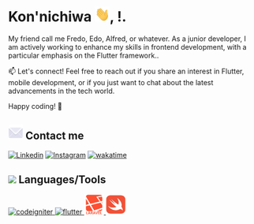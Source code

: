 # Kon'nichiwa <img src="https://raw.githubusercontent.com/fredojunio/fredojunio/main/assets/hi.gif" width="30px" height="30px">, !.

My friend call me Fredo, Edo, Alfred, or whatever. As a junior developer, I am actively working to enhance my skills in frontend development, with a particular emphasis on the Flutter framework..

📫 Let's connect! Feel free to reach out if you share an interest in Flutter, mobile development, or if you just want to chat about the latest advancements in the tech world.

Happy coding! 🚀

## <img src="https://raw.githubusercontent.com/fredojunio/fredojunio/main/assets/mail.gif" width="30px"> Contact me

[![Linkedin](https://img.shields.io/badge/-Alfredo_Junio-blue?style=flat&logo=Linkedin&logoColor=white)](https://www.linkedin.com/in/alfredo-jk/) [![Instagram](https://img.shields.io/badge/-fredojunio-white?style=flat&logo=Instagram&logoColor=white&color=8134AF)](https://www.instagram.com/fredojunio/) [![wakatime](https://wakatime.com/badge/user/018c6700-c4d3-47ca-a481-33c8f12cf93a/project/018c670a-ddbc-4014-9fd3-e91dae81dbf6.svg)](https://wakatime.com/@fredojunio)

## <img src="https://user-images.githubusercontent.com/74038190/213866269-5d00981c-7c98-46d7-8a8e-16f462f15227.gif" width="30" /> Languages/Tools

<p align="left"> <a href="https://codeigniter.com" target="_blank" rel="noreferrer"> <img src="https://cdn.worldvectorlogo.com/logos/codeigniter.svg" alt="codeigniter" width="40" height="40"/> </a> <a href="https://flutter.dev" target="_blank" rel="noreferrer"> <img src="https://www.vectorlogo.zone/logos/flutterio/flutterio-icon.svg" alt="flutter" width="40" height="40"/> </a> <a href="https://laravel.com/" target="_blank" rel="noreferrer"> <img src="https://raw.githubusercontent.com/devicons/devicon/master/icons/laravel/laravel-plain-wordmark.svg" alt="laravel" width="40" height="40"/> </a> <a href="https://developer.apple.com/swift/" target="_blank" rel="noreferrer"> <img src="https://raw.githubusercontent.com/devicons/devicon/master/icons/swift/swift-original.svg" alt="swift" width="40" height="40"/> </a> </p>

<!-- Credits -->
<!-- I do not own the assets that I use in this readme. -->
<!-- If you are the owner of any of the assets that I use here and would like for me to remove them, please contact me through my e-mail. -->
<!-- Waving Hand Gif: https://raw.githubusercontent.com/ABSphreak/ABSphreak/master/gifs/Hi.gif -->
<!-- Mail Gif: http://static.skaip.org/img/emoticons/180x180/f6fcff/mail.gif -->
<!-- Code Gif: https://giphy.com/stickers/coding-webdesign-coder-QssGEmpkyEOhBCb7e1 -->
<!-- Icons: https://github.com/devicons/devicon -->
